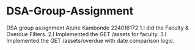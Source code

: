 # DSA-Group-Assignment
DSA group assignment
Atuhe Kambonde 224016172
    1.I did the Faculty & Overdue Filters.
    2.I Implemented the GET /assets for faculty.
    3.I Implemented the  GET /assets/overdue with date comparison logic.

